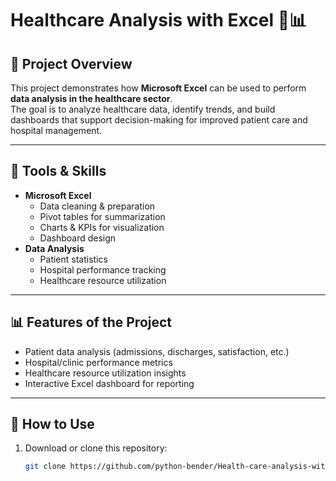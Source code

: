 # Healthcare Analysis with Excel 🏥📊

## 📌 Project Overview
This project demonstrates how **Microsoft Excel** can be used to perform **data analysis in the healthcare sector**.  
The goal is to analyze healthcare data, identify trends, and build dashboards that support decision-making for improved patient care and hospital management.  

---

## 🔧 Tools & Skills
- **Microsoft Excel**  
  - Data cleaning & preparation  
  - Pivot tables for summarization  
  - Charts & KPIs for visualization  
  - Dashboard design  
- **Data Analysis**  
  - Patient statistics  
  - Hospital performance tracking  
  - Healthcare resource utilization  

---

## 📊 Features of the Project
- Patient data analysis (admissions, discharges, satisfaction, etc.)  
- Hospital/clinic performance metrics  
- Healthcare resource utilization insights  
- Interactive Excel dashboard for reporting  

---

## 🚀 How to Use
1. Download or clone this repository:
   ```bash
   git clone https://github.com/python-bender/Health-care-analysis-with-Excel-.git
